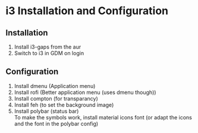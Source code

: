 # i3 Installation and Configuration

## Installation
1. Install i3-gaps from the aur
2. Switch to i3 in GDM on login

## Configuration
1. Install dmenu (Application menu)
2. Install rofi (Better application menu (uses dmenu though))
3. Install compton (for transparancy)
4. Install feh (to set the background image)
5. Install polybar (status bar)  
    To make the symbols work, install material icons font (or adapt the icons and the font in the polybar config)
